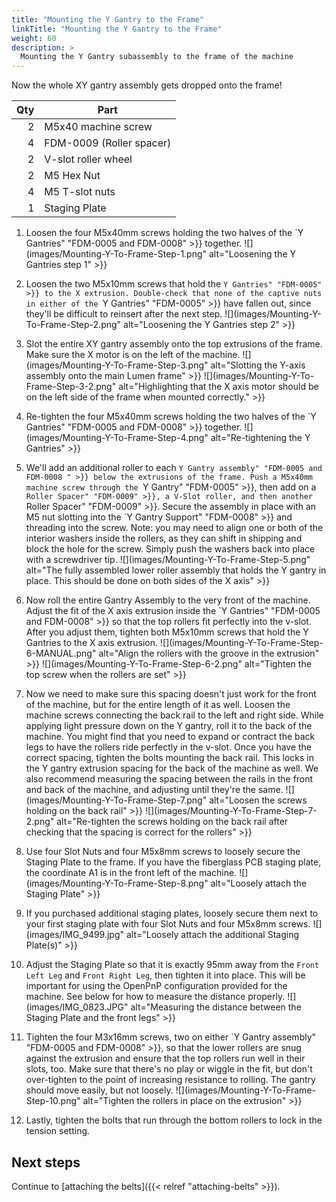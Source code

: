 ```yaml
---
title: "Mounting the Y Gantry to the Frame"
linkTitle: "Mounting the Y Gantry to the Frame"
weight: 60
description: >
  Mounting the Y Gantry subassembly to the frame of the machine
---
```


Now the whole XY gantry assembly gets dropped onto the frame!

| Qty | Part                     |
|----:|--------------------------|
|   2 | M5x40 machine screw      |
|   4 | FDM-0009 (Roller spacer) |
|   2 | V-slot roller wheel      |
|   2 | M5 Hex Nut               |
|   4 | M5 T-slot nuts           |
|   1 | Staging Plate            |

1. Loosen the four M5x40mm screws holding the two halves of the `Y Gantries" "FDM-0005 and FDM-0008" >}} together.
    ![](images/Mounting-Y-To-Frame-Step-1.png" alt="Loosening the Y Gantries step 1" >}}

2. Loosen the two M5x10mm screws that hold the `Y Gantries" "FDM-0005" >}} to the X extrusion. Double-check that none of the captive nuts in either of the `Y Gantries" "FDM-0005" >}} have fallen out, since they'll be difficult to reinsert after the next step.
  ![](images/Mounting-Y-To-Frame-Step-2.png" alt="Loosening the Y Gantries step 2" >}}

3. Slot the entire XY gantry assembly onto the top extrusions of the frame. Make sure the X motor is on the left of the machine.
  ![](images/Mounting-Y-To-Frame-Step-3.png" alt="Slotting the Y-axis assembly onto the main Lumen frame" >}}
  ![](images/Mounting-Y-To-Frame-Step-3-2.png" alt="Highlighting that the X axis motor should be on the left side of the frame when mounted correctly." >}}

4. Re-tighten the four M5x40mm screws holding the two halves of the `Y Gantries" "FDM-0005 and FDM-0008" >}} together.
  ![](images/Mounting-Y-To-Frame-Step-4.png" alt="Re-tightening the Y Gantries" >}}

5. We'll add an additional roller to each `Y Gantry assembly" "FDM-0005 and FDM-0008 " >}} below the extrusions of the frame. Push a M5x40mm machine screw through the `Y Gantry" "FDM-0005" >}}, then add on a `Roller Spacer" "FDM-0009" >}}, a V-Slot roller, and then another `Roller Spacer" "FDM-0009" >}}. Secure the assembly in place with an M5 nut slotting into the `Y Gantry Support" "FDM-0008" >}} and threading into the screw. Note: you may need to align one or both of the interior washers inside the rollers, as they can shift in shipping and block the hole for the screw. Simply push the washers back into place with a screwdriver tip.
  ![](images/Mounting-Y-To-Frame-Step-5.png" alt="The fully assembled lower roller assembly that holds the Y gantry in place. This should be done on both sides of the X axis" >}}

6. Now roll the entire Gantry Assembly to the very front of the machine. Adjust the fit of the X axis extrusion inside the `Y Gantries" "FDM-0005 and FDM-0008" >}} so that the top rollers fit perfectly into the v-slot. After you adjust them, tighten both M5x10mm screws that hold the Y Gantries to the X axis extrusion.
  ![](images/Mounting-Y-To-Frame-Step-6-MANUAL.png" alt="Align the rollers with the groove in the extrusion" >}}
  ![](images/Mounting-Y-To-Frame-Step-6-2.png" alt="Tighten the top screw when the rollers are set" >}}

7. Now we need to make sure this spacing doesn't just work for the front of the machine, but for the entire length of it as well. Loosen the machine screws connecting the back rail to the left and right side. While applying light pressure down on the Y gantry, roll it to the back of the machine. You might find that you need to expand or contract the back legs to have the rollers ride perfectly in the v-slot. Once you have the correct spacing, tighten the bolts mounting the back rail. This locks in the Y gantry extrusion spacing for the back of the machine as well. We also recommend measuring the spacing between the rails in the front and back of the machine, and adjusting until they're the same.
  ![](images/Mounting-Y-To-Frame-Step-7.png" alt="Loosen the screws holding on the back rail" >}}
  ![](images/Mounting-Y-To-Frame-Step-7-2.png" alt="Re-tighten the screws holding on the back rail after checking that the spacing is correct for the rollers" >}}

8. Use four Slot Nuts and four M5x8mm screws to loosely secure the Staging Plate to the frame. If you have the fiberglass PCB staging plate, the coordinate A1 is in the front left of the machine.
  ![](images/Mounting-Y-To-Frame-Step-8.png" alt="Loosely attach the Staging Plate" >}}

9. If you purchased additional staging plates, loosely secure them next to your first staging plate with four Slot Nuts and four M5x8mm screws.
  ![](images/IMG_9499.jpg" alt="Loosely attach the additional Staging Plate(s)" >}}

10. Adjust the Staging Plate so that it is exactly 95mm away from the `Front Left Leg` and `Front Right Leg`, then tighten it into place. This will be important for using the OpenPnP configuration provided for the machine. See below for how to measure the distance properly.
  ![](images/IMG_0823.JPG" alt="Measuring the distance between the Staging Plate and the front legs" >}}

11. Tighten the four M3x16mm screws, two on either `Y Gantry assembly" "FDM-0005 and FDM-0008" >}}, so that the lower rollers are snug against the extrusion and ensure that the top rollers run well in their slots, too. Make sure that there's no play or wiggle in the fit, but don't over-tighten to the point of increasing resistance to rolling. The gantry should move easily, but not loosely.
  ![](images/Mounting-Y-To-Frame-Step-10.png" alt="Tighten the rollers in place on the extrusion" >}}

12. Lastly, tighten the bolts that run through the bottom rollers to lock in the tension setting.

## Next steps

Continue to [attaching the belts]({{< relref "attaching-belts" >}}).
